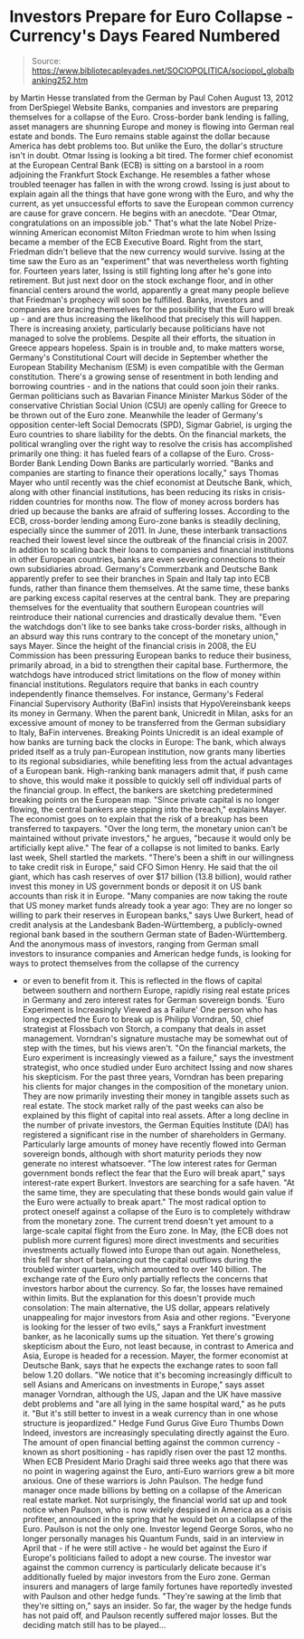 # Investors Prepare for Euro Collapse - Currency's Days Feared Numbered

> Source: https://www.bibliotecapleyades.net/SOCIOPOLITICA/sociopol_globalbanking252.htm

by Martin Hesse
translated from the German by Paul Cohen
August 13, 2012
from
DerSpiegel Website
Banks, companies and investors are
preparing themselves for a collapse of the Euro.
Cross-border bank lending is falling, asset
managers are shunning Europe
and money is flowing into German real estate and
bonds.
The Euro remains stable against the dollar
because America has debt problems too.
But unlike the Euro, the dollar's structure
isn't in doubt.
Otmar Issing is looking a bit tired.
The former chief economist at the European
Central Bank (ECB)
is sitting on a barstool in a room adjoining the Frankfurt Stock Exchange.
He resembles a father whose troubled teenager has fallen in with the wrong
crowd.
Issing is just about to explain again all the
things that have gone wrong with the Euro, and why the current, as yet
unsuccessful efforts to save the European common currency are cause for
grave concern.
He begins with an anecdote.
"Dear Otmar, congratulations on an
impossible job."
That's what the late Nobel Prize-winning
American economist
Milton Friedman wrote to him when
Issing became a member of the ECB Executive Board.
Right from the start, Friedman didn't believe
that the new currency would survive. Issing at the time saw the Euro as an
"experiment" that was nevertheless worth fighting for.
Fourteen years later, Issing is still fighting long after he's gone into
retirement. But just next door on the stock exchange floor, and in other
financial centers around the world, apparently a great many people believe
that Friedman's prophecy will soon be fulfilled.
Banks, investors and companies are bracing themselves for the possibility
that the Euro will break up - and are thus increasing the likelihood that
precisely this will happen.
There is increasing anxiety, particularly because politicians have not
managed to solve the problems. Despite all their efforts, the situation in
Greece appears hopeless. Spain is in trouble and, to make matters worse,
Germany's Constitutional Court will decide in September whether the
European Stability Mechanism (ESM)
is even compatible with the German constitution.
There's a growing sense of resentment in both lending and borrowing
countries - and in the nations that could soon join their ranks.
German politicians such as Bavarian Finance
Minister Markus Söder of the conservative Christian Social Union
(CSU) are openly calling for Greece to be thrown out of the Euro zone.
Meanwhile the leader of Germany's opposition center-left Social Democrats (SPD),
Sigmar Gabriel, is urging the Euro countries to share liability for
the debts.
On the financial markets, the political wrangling over the right way to
resolve the crisis has accomplished primarily one thing: it has fueled fears
of a collapse of the Euro.
Cross-Border Bank
Lending Down
Banks are particularly worried.
"Banks and companies are starting to finance
their operations locally," says Thomas Mayer who until recently
was the chief economist at Deutsche Bank, which, along with other
financial institutions, has been reducing its risks in crisis-ridden
countries for months now.
The flow of money across borders has dried up
because the banks are afraid of suffering losses.
According to the ECB, cross-border lending among Euro-zone banks is steadily
declining, especially since the summer of 2011. In June, these interbank
transactions reached their lowest level since the outbreak of the financial
crisis in 2007.
In addition to scaling back their loans to companies and financial
institutions in other European countries, banks are even severing
connections to their own subsidiaries abroad.
Germany's Commerzbank and Deutsche Bank
apparently prefer to see their branches in Spain and Italy tap into ECB
funds, rather than finance them themselves. At the same time, these banks
are parking excess capital reserves at the central bank.
They are preparing themselves for the
eventuality that southern European countries will reintroduce their national
currencies and drastically devalue them.
"Even the watchdogs don't like to see banks
take cross-border risks, although in an absurd way this runs contrary to
the concept of the monetary union," says Mayer.
Since the height of the financial crisis in
2008, the EU Commission has been pressuring European banks to reduce their
business, primarily abroad, in a bid to strengthen their capital base.
Furthermore, the watchdogs have introduced
strict limitations on the flow of money within financial institutions.
Regulators require that banks in each country
independently finance themselves. For instance, Germany's Federal
Financial Supervisory Authority (BaFin)
insists that HypoVereinsbank keeps its money in Germany.
When the parent bank, Unicredit in Milan, asks
for an excessive amount of money to be transferred from the German
subsidiary to Italy, BaFin intervenes.
Breaking Points
Unicredit is an ideal example of how banks
are turning back the clocks in Europe:
The bank, which always prided itself as a
truly pan-European institution, now grants many liberties to its
regional subsidiaries, while benefiting less from the actual advantages
of a European bank.
High-ranking bank managers admit that, if push
came to shove, this would make it possible to quickly sell off individual
parts of the financial group.
In effect, the bankers are sketching predetermined breaking points on the
European map.
"Since private capital is no longer flowing,
the central bankers are stepping into the breach," explains Mayer.
The economist goes on to explain that the risk
of a breakup has been transferred to taxpayers.
"Over the long term, the monetary union
can't be maintained without private investors," he argues, "because it
would only be artificially kept alive."
The fear of a collapse is not limited to banks.
Early last week, Shell startled the markets.
"There's been a shift in our willingness to
take credit risk in Europe," said CFO Simon Henry.
He said that the oil giant, which has cash
reserves of over $17 billion (13.8 billion), would rather invest this money
in US government bonds or deposit it on US bank accounts than risk it in
Europe.
"Many companies are now taking the route
that US money market funds already took a year ago: They are no longer
so willing to park their reserves in European banks," says Uwe Burkert,
head of credit analysis at the Landesbank Baden-Württemberg, a
publicly-owned regional bank based in the southern German state of
Baden-Württemberg.
And the anonymous mass of investors, ranging
from German small investors to insurance companies and American hedge funds,
is looking for ways to protect themselves from the collapse of the currency
- or even to benefit from it.
This is reflected in the flows of capital
between southern and northern Europe, rapidly rising real estate prices in
Germany and zero interest rates for German sovereign bonds.
'Euro Experiment is
Increasingly Viewed as a Failure'
One person who has long expected the Euro to break up is Philipp Vorndran,
50, chief strategist at Flossbach von Storch, a company that deals in
asset management.
Vorndran's signature mustache may be somewhat
out of step with the times, but his views aren't.
"On the financial markets, the Euro
experiment is increasingly viewed as a failure," says the investment
strategist, who once studied under Euro architect Issing and now shares
his skepticism.
For the past three years, Vorndran has been
preparing his clients for major changes in the composition of the monetary
union.
They are now primarily investing their money in tangible assets such as real
estate. The stock market rally of the past weeks can also be explained by
this flight of capital into real assets. After a long decline in the number
of private investors, the German Equities Institute (DAI)
has registered a significant rise in the number of shareholders in Germany.
Particularly large amounts of money have recently flowed into German
sovereign bonds, although with short maturity periods they now generate no
interest whatsoever.
"The low interest rates for German
government bonds reflect the fear that the Euro will break apart," says
interest-rate expert Burkert. Investors are searching for a safe haven.
"At the same time, they are speculating that
these bonds would gain value if the Euro were actually to break apart."
The most radical option to protect oneself
against a collapse of the Euro is to completely withdraw from the monetary
zone.
The current trend doesn't yet amount to a
large-scale capital flight from the Euro zone. In May, (the ECB does not
publish more current figures) more direct investments and securities
investments actually flowed into Europe than out again. Nonetheless, this
fell far short of balancing out the capital outflows during the troubled
winter quarters, which amounted to over 140 billion.
The exchange rate of the Euro only partially reflects the concerns that
investors harbor about the currency. So far, the losses have remained within
limits.
But the explanation for this doesn't provide
much consolation: The main alternative, the US dollar, appears relatively
unappealing for major investors from Asia and other regions.
"Everyone is looking for the lesser of two
evils," says a Frankfurt investment banker, as he laconically sums up
the situation.
Yet there's growing skepticism about the Euro,
not least because, in contrast to America and Asia, Europe is headed for a
recession.
Mayer, the former economist at Deutsche Bank,
says that he expects the exchange rates to soon fall below 1.20 dollars.
"We notice that it's becoming increasingly
difficult to sell Asians and Americans on investments in Europe," says
asset manager Vorndran, although the US, Japan and the UK have massive
debt problems and "are all lying in the same hospital ward," as he puts
it.
"But it's still better to invest in a weak
currency than in one whose structure is jeopardized."
Hedge Fund Gurus Give
Euro Thumbs Down
Indeed, investors are increasingly speculating directly against the Euro.
The amount of open financial betting against the
common currency - known as short positioning - has rapidly risen over the
past 12 months. When ECB President Mario Draghi said three weeks ago
that there was no point in wagering against the Euro, anti-Euro warriors
grew a bit more anxious.
One of these warriors is
John Paulson. The hedge fund manager
once made billions by betting on a collapse of the American real estate
market. Not surprisingly, the financial world sat up and took notice when
Paulson, who is now widely despised in America as a crisis profiteer,
announced in the spring that he would bet on a collapse of the Euro.
Paulson is not the only one. Investor legend
George Soros, who no longer personally
manages his Quantum Funds, said in an interview in April that - if he were
still active - he would bet against the Euro if Europe's politicians failed
to adopt a new course.
The investor war against the common currency is
particularly delicate because it's additionally fueled by major investors
from the Euro zone.
German insurers and managers of large family
fortunes have reportedly invested with Paulson and other hedge funds.
"They're sawing at the limb that they're
sitting on," says an insider.
So far, the wager by the hedge funds has not
paid off, and Paulson recently suffered major losses.
But the deciding match still has to be played...
